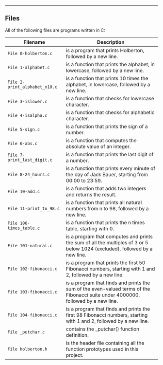 ----
## Files
All of the following files are programs written in C:

| Filename | Description |
| -------- | ----------- |
| `File 0-holberton.c` | is a program that prints Holberton, followed by a new line. |
| `File 1-alphabet.c` | is a function that prints the alphabet, in lowercase, followed by a new line. |
| `File 2-print_alphabet_x10.c` | is a function that prints 10 times the alphabet, in lowercase, followed by a new line. |
| `File 3-islower.c` | is a function that checks for lowercase character. |
| `File 4-isalpha.c` | is a function that checks for alphabetic character. |
| `File 5-sign.c` | is a function that prints the sign of a number. |
| `File 6-abs.c` | is a function that computes the absolute value of an integer. |
| `File 7-print_last_digit.c` | is a function that prints the last digit of a number. |
| `File 8-24_hours.c` | is a function that prints every minute of the day of Jack Bauer, starting from 00:00 to 23:59. |
| `File 10-add.c` | is a function that adds two integers and returns the result. |
| `File 11-print_to_98.c` | is a function that prints all natural numbers from n to 98, followed by a new line. |
| `File 100-times_table.c` | is a function that prints the n times table, starting with 0. |
| `File 101-natural.c` | is a program that computes and prints the sum of all the multiples of 3 or 5 below 1024 (excluded), followed by a new line. 
| `File 102-fibonacci.c` | is a program that prints the first 50 Fibonacci numbers, starting with 1 and 2, followed by a new line. |
| `File 103-fibonacci.c` | is a program that finds and prints the sum of the even-valued terms of the Fibonacci suite under 4000000, followed by a new line. |
| `File 104-fibonacci.c` | is a program that finds and prints the first 98 Fibonacci numbers, starting with 1 and 2, followed by a new line. |
| `File _putchar.c` | contains the _putchar() function definition. |
| `File holberton.h` | is the header file containing all the function prototypes used in this project. |
